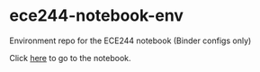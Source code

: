 # ece244-notebook-env
Environment repo for the ECE244 notebook (Binder configs only)

Click [here](https://mybinder.org/v2/gh/yvonne-yang/ece244-notebook-env/master?urlpath=git-pull?repo=ece244-notebook)
to go to the notebook.
